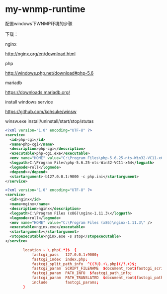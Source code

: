 # my-wnmp-runtime
配置windows下WNMP环境的步骤

下载：

nginx

http://nginx.org/en/download.html

php

http://windows.php.net/download#php-5.6

mariadb

https://downloads.mariadb.org/


install windows service 

https://github.com/kohsuke/winsw

winsw.exe install/uninstall/start/stop/stutas

```xml
<?xml version="1.0" encoding="UTF-8" ?>
<service>
  <id>php-cgi</id>
  <name>php-cgi</name>
  <description>php-cgi</description>
  <executable>php-cgi.exe</executable>
  <env name="HOME" value="C:\Program Files\php-5.6.25-nts-Win32-VC11-x64" />
  <logpath>C:\Program Files\php-5.6.25-nts-Win32-VC11-x64</logpath>
  <logmode>roll</logmode>
  <depend></depend>
  <startargument>-b127.0.0.1:9000 -c php.ini</startargument>
</service>

```

```xml
<?xml version="1.0" encoding="UTF-8" ?>
<service>
  <id>nginx</id>
  <name>nginx</name>
  <description>nginx</description>
  <logpath>C:\Program Files (x86)\nginx-1.11.3\</logpath>
  <logmode>roll</logmode>
  <env name="HOME" value="C:\Program Files (x86)\nginx-1.11.3\" />
  <executable>nginx.exe</executable>
  <startargument></startargument>
  <stopexecutable>nginx.exe -s stop</stopexecutable>
</service>

```

```conf
        location ~ \.php(.*)$  {
            fastcgi_pass   127.0.0.1:9000;
            fastcgi_index  index.php;
            fastcgi_split_path_info  ^((?U).+\.php)(/?.+)$;
            fastcgi_param  SCRIPT_FILENAME  $document_root$fastcgi_script_name;
            fastcgi_param  PATH_INFO  $fastcgi_path_info;
            fastcgi_param  PATH_TRANSLATED  $document_root$fastcgi_path_info;
            include        fastcgi_params;
        }

```
